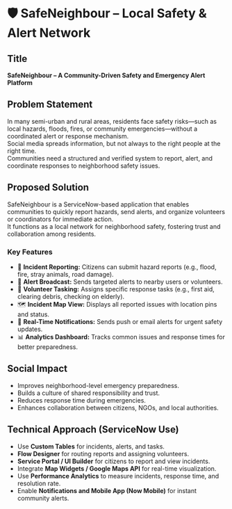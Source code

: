 # 🛡️ SafeNeighbour – Local Safety & Alert Network

## Title
**SafeNeighbour – A Community-Driven Safety and Emergency Alert Platform**

## Problem Statement
In many semi-urban and rural areas, residents face safety risks—such as local hazards, floods, fires, or community emergencies—without a coordinated alert or response mechanism.  
Social media spreads information, but not always to the right people at the right time.  
Communities need a structured and verified system to report, alert, and coordinate responses to neighborhood safety issues.

## Proposed Solution
SafeNeighbour is a ServiceNow-based application that enables communities to quickly report hazards, send alerts, and organize volunteers or coordinators for immediate action.  
It functions as a local network for neighborhood safety, fostering trust and collaboration among residents.

### Key Features
- 🚨 **Incident Reporting:** Citizens can submit hazard reports (e.g., flood, fire, stray animals, road damage).  
- 📢 **Alert Broadcast:** Sends targeted alerts to nearby users or volunteers.  
- 👥 **Volunteer Tasking:** Assigns specific response tasks (e.g., first aid, clearing debris, checking on elderly).  
- 🗺️ **Incident Map View:** Displays all reported issues with location pins and status.  
- 🔔 **Real-Time Notifications:** Sends push or email alerts for urgent safety updates.  
- 📊 **Analytics Dashboard:** Tracks common issues and response times for better preparedness.

## Social Impact
- Improves neighborhood-level emergency preparedness.  
- Builds a culture of shared responsibility and trust.  
- Reduces response time during emergencies.  
- Enhances collaboration between citizens, NGOs, and local authorities.

## Technical Approach (ServiceNow Use)
- Use **Custom Tables** for incidents, alerts, and tasks.  
- **Flow Designer** for routing reports and assigning volunteers.  
- **Service Portal / UI Builder** for citizens to report and view incidents.  
- Integrate **Map Widgets / Google Maps API** for real-time visualization.  
- Use **Performance Analytics** to measure incidents, response time, and resolution rate.  
- Enable **Notifications and Mobile App (Now Mobile)** for instant community alerts.
